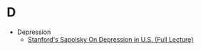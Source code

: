 # D
- Depression
  - [Stanford's Sapolsky On Depression in U.S. (Full Lecture)](https://www.youtube.com/watch?v=NOAgplgTxfc)